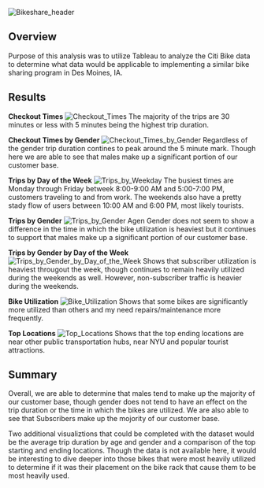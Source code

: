 ![Bikeshare_header](https://user-images.githubusercontent.com/88597956/147020003-d846550c-01d4-4cf8-9f7b-7a6a059e9b0f.png)



## Overview
Purpose of this analysis was to utilize Tableau to analyze the Citi Bike data to determine what data would be applicable to implementing a similar bike sharing program in Des Moines, IA.

## Results

**Checkout Times**
![Checkout_Times](https://user-images.githubusercontent.com/88597956/147417244-889cb763-e9f0-4064-91b6-1cfababafbf5.png)
The majority of the trips are 30 minutes or less with 5 minutes being the highest trip duration.

**Checkout Times by Gender** 
![Checkout_Times_by_Gender](https://user-images.githubusercontent.com/88597956/147417257-1d131b33-e34a-4761-99bb-3062d1125b04.png)
Regardless of the gender trip duration contines to peak around the 5 minute mark. Though here we are able to see that males make up a significant portion of our customer base.

**Trips by Day of the Week**
![Trips_by_Weekday](https://user-images.githubusercontent.com/88597956/147417265-47ae694e-3a1b-4119-8818-5ee7413f2380.png)
The busiest times are Monday through Friday betweek 8:00-9:00 AM and 5:00-7:00 PM, customers traveling to and from work. The weekends also have a pretty stady flow of users between 10:00 AM and 6:00 PM, most likely tourists.

**Trips by Gender**
![Trips_by_Gender](https://user-images.githubusercontent.com/88597956/147417271-ae035fd8-f88f-46e5-9401-b2d35769e1c3.png)
Agen Gender does not seem to show a difference in the time in which the bike utilization is heaviest but it continues to support that males make up a significant portion of our customer base.

**Trips by Gender by Day of the Week**
![Trips_by_Gender_by_Day_of_the_Week](https://user-images.githubusercontent.com/88597956/147417281-8368c278-327d-48bf-9cb0-5079e14111cb.png)
Shows that subscriber utilization is heaviest througout the week, though continues to remain heavily utilized during the weekends as well. However, non-subscriber traffic is heavier during the weekends.

**Bike Utilization**
![Bike_Utilization](https://user-images.githubusercontent.com/88597956/147417290-b27f27cb-ec32-4f52-8f71-636015d3ae27.png)
Shows that some bikes are significantly more utilized than others and my need repairs/maintenance more frequently.

**Top Locations**
![Top_Locations](https://user-images.githubusercontent.com/88597956/147417292-5958afe8-3f7e-415e-8b29-e11c67ac6a1c.png)
Shows that the top ending locations are near other public transportation hubs, near NYU and popular tourist attractions.

## Summary
Overall, we are able to determine that males tend to make up the majority of our customer base, though gender does not tend to have an effect on the trip duration or the time in which the bikes are utilized. We are also able to see that Subscribers make up the mojority of our customer base.

Two additional visualiztions that could be completed with the dataset would be the average trip duration by age and gender and a comparison of the top starting and ending locations. Though the data is not available here, it would be interesting to dive deeper into those bikes that were most heavily utilized to determine if it was their placement on the bike rack that cause them to be most heavily used. 
